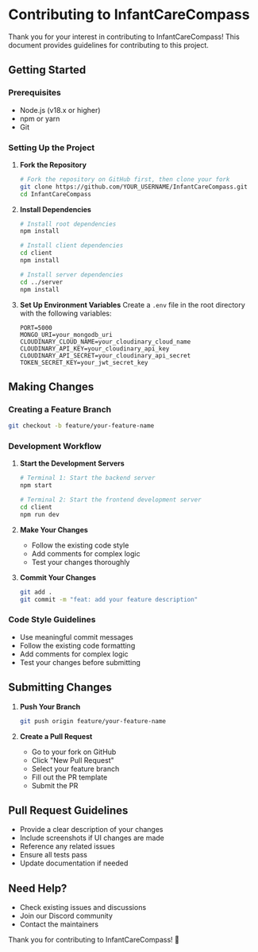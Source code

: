 # Contributing to InfantCareCompass

Thank you for your interest in contributing to InfantCareCompass! This document provides guidelines for contributing to this project.

## Getting Started

### Prerequisites

- Node.js (v18.x or higher)
- npm or yarn
- Git

### Setting Up the Project

1. **Fork the Repository**
   ```bash
   # Fork the repository on GitHub first, then clone your fork
   git clone https://github.com/YOUR_USERNAME/InfantCareCompass.git
   cd InfantCareCompass
   ```

2. **Install Dependencies**
   ```bash
   # Install root dependencies
   npm install
   
   # Install client dependencies
   cd client
   npm install
   
   # Install server dependencies
   cd ../server
   npm install
   ```

3. **Set Up Environment Variables**
   Create a `.env` file in the root directory with the following variables:
   ```env
   PORT=5000
   MONGO_URI=your_mongodb_uri
   CLOUDINARY_CLOUD_NAME=your_cloudinary_cloud_name
   CLOUDINARY_API_KEY=your_cloudinary_api_key
   CLOUDINARY_API_SECRET=your_cloudinary_api_secret
   TOKEN_SECRET_KEY=your_jwt_secret_key
   ```

## Making Changes

### Creating a Feature Branch

```bash
git checkout -b feature/your-feature-name
```

### Development Workflow

1. **Start the Development Servers**
   ```bash
   # Terminal 1: Start the backend server
   npm start
   
   # Terminal 2: Start the frontend development server
   cd client
   npm run dev
   ```

2. **Make Your Changes**
   - Follow the existing code style
   - Add comments for complex logic
   - Test your changes thoroughly

3. **Commit Your Changes**
   ```bash
   git add .
   git commit -m "feat: add your feature description"
   ```

### Code Style Guidelines

- Use meaningful commit messages
- Follow the existing code formatting
- Add comments for complex logic
- Test your changes before submitting

## Submitting Changes

1. **Push Your Branch**
   ```bash
   git push origin feature/your-feature-name
   ```

2. **Create a Pull Request**
   - Go to your fork on GitHub
   - Click "New Pull Request"
   - Select your feature branch
   - Fill out the PR template
   - Submit the PR

## Pull Request Guidelines

- Provide a clear description of your changes
- Include screenshots if UI changes are made
- Reference any related issues
- Ensure all tests pass
- Update documentation if needed

## Need Help?

- Check existing issues and discussions
- Join our Discord community
- Contact the maintainers

Thank you for contributing to InfantCareCompass! 🚀